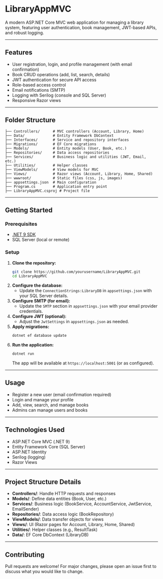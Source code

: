 # LibraryAppMVC

A modern ASP.NET Core MVC web application for managing a library system, featuring user authentication, book management, JWT-based APIs, and robust logging.

---

## Features

- User registration, login, and profile management (with email confirmation)
- Book CRUD operations (add, list, search, details)
- JWT authentication for secure API access
- Role-based access control
- Email notifications (SMTP)
- Logging with Serilog (console and SQL Server)
- Responsive Razor views

---

## Folder Structure

```
├── Controllers/      # MVC controllers (Account, Library, Home)
├── Data/             # Entity Framework DbContext
├── Interfaces/       # Service and repository interfaces
├── Migrations/       # EF Core migrations
├── Models/           # Entity models (User, Book, etc.)
├── Repositories/     # Data access repositories
├── Services/         # Business logic and utilities (JWT, Email, etc.)
├── Utilities/        # Helper classes
├── ViewModels/       # View models for MVC
├── Views/            # Razor views (Account, Library, Home, Shared)
├── wwwroot/          # Static files (css, js, images)
├── appsettings.json  # Main configuration
├── Program.cs        # Application entry point
├── LibraryAppMVC.csproj # Project file
```

---

## Getting Started

### Prerequisites
- [.NET 9 SDK](https://dotnet.microsoft.com/en-us/download/dotnet/9.0)
- SQL Server (local or remote)

### Setup
1. **Clone the repository:**
   ```bash
   git clone https://github.com/yourusername/LibraryAppMVC.git
   cd LibraryAppMVC
   ```
2. **Configure the database:**
   - Update the `ConnectionStrings:LibraryDB` in `appsettings.json` with your SQL Server details.
3. **Configure SMTP (for email):**
   - Update the `SMTP` section in `appsettings.json` with your email provider credentials.
4. **Configure JWT (optional):**
   - Adjust the `JwtSettings` in `appsettings.json` as needed.
5. **Apply migrations:**
   ```bash
   dotnet ef database update
   ```
6. **Run the application:**
   ```bash
   dotnet run
   ```
   The app will be available at `https://localhost:5001` (or as configured).

---

## Usage
- Register a new user (email confirmation required)
- Login and manage your profile
- Add, view, search, and manage books
- Admins can manage users and books

---

## Technologies Used
- ASP.NET Core MVC (.NET 9)
- Entity Framework Core (SQL Server)
- ASP.NET Identity
- Serilog (logging)
- Razor Views

---

## Project Structure Details
- **Controllers/**: Handle HTTP requests and responses
- **Models/**: Define data entities (Book, User, etc.)
- **Services/**: Business logic (BookService, AccountService, JwtService, EmailSender)
- **Repositories/**: Data access logic (BookRepository)
- **ViewModels/**: Data transfer objects for views
- **Views/**: UI (Razor pages for Account, Library, Home, Shared)
- **Utilities/**: Helper classes (e.g., ResultTask)
- **Data/**: EF Core DbContext (LibraryDB)

---

## Contributing
Pull requests are welcome! For major changes, please open an issue first to discuss what you would like to change.
